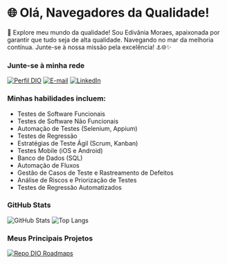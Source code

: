 # 🌐 Olá, Navegadores da Qualidade!
🌟 Explore meu mundo da qualidade! Sou Edivânia Moraes, apaixonada por garantir que tudo seja de alta qualidade. Navegando no mar da melhoria contínua. Junte-se à nossa missão pela excelência! ⚓🌐✨

### Junte-se à minha rede
[![Perfil DIO](https://img.shields.io/badge/-Meu%20Perfil%20na%20DIO-30A3DC?style=for-the-badge)](https://web.dio.me/users/edivaniamoraes22_28005/)
[![E-mail](https://img.shields.io/badge/-Email-000?style=for-the-badge&logo=microsoft-outlook&logoColor=E94D5F)](mailto:edivaniamoraes@gmail.com)
[![LinkedIn](https://img.shields.io/badge/-LinkedIn-000?style=for-the-badge&logo=linkedin&logoColor=30A3DC)](https://www.linkedin.com/in/edivaniamoraes/)


### Minhas habilidades incluem:
- Testes de Software Funcionais
- Testes de Software Não Funcionais
- Automação de Testes (Selenium, Appium)
- Testes de Regressão
- Estratégias de Teste Ágil (Scrum, Kanban)
- Testes Mobile (iOS e Android)
- Banco de Dados (SQL)
- Automação de Fluxos
- Gestão de Casos de Teste e Rastreamento de Defeitos
- Análise de Riscos e Priorização de Testes
- Testes de Regressão Automatizados


### GitHub Stats
![GitHub Stats](https://github-readme-stats.vercel.app/api?username=edivaniamo&theme=transparent&bg_color=000&border_color=30A3DC&show_icons=true&icon_color=30A3DC&title_color=E94D5F&text_color=FFF)
![Top Langs](https://github-readme-stats-git-masterrstaa-rickstaa.vercel.app/api/top-langs/?username=edivaniamo&layout=compact&bg_color=000&border_color=30A3DC&title_color=E94D5F&text_color=FFF)

### Meus Principais Projetos
[![Repo DIO Roadmaps](https://github-readme-stats.vercel.app/api/pin/?username=digitalinnovationone&repo=roadmaps&bg_color=000&border_color=30A3DC&show_icons=true&icon_color=30A3DC&title_color=E94D5F&text_color=FFF)](https://github.com/digitalinnovationone/roadmaps)
